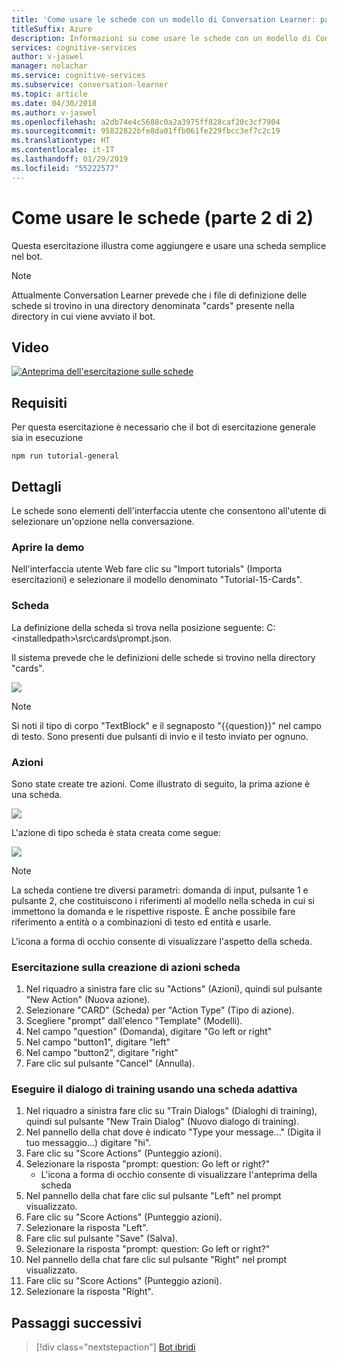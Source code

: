 ```yaml
---
title: 'Come usare le schede con un modello di Conversation Learner: parte 1 - Servizi cognitivi Microsoft| Microsoft Docs'
titleSuffix: Azure
description: Informazioni su come usare le schede con un modello di Conversation Learner.
services: cognitive-services
author: v-jaswel
manager: nolachar
ms.service: cognitive-services
ms.subservice: conversation-learner
ms.topic: article
ms.date: 04/30/2018
ms.author: v-jaswel
ms.openlocfilehash: a2db74e4c5688c0a2a3975ff828caf20c3cf7904
ms.sourcegitcommit: 95822822bfe8da01ffb061fe229fbcc3ef7c2c19
ms.translationtype: HT
ms.contentlocale: it-IT
ms.lasthandoff: 01/29/2019
ms.locfileid: "55222577"
---
```

# <a name="how-to-use-cards-part-1-of-2"></a>Come usare le schede (parte 2 di 2)

Questa esercitazione illustra come aggiungere e usare una scheda semplice nel bot.

> [!NOTE]
> Attualmente Conversation Learner prevede che i file di definizione delle schede si trovino in una directory denominata "cards" presente nella directory in cui viene avviato il bot.

## <a name="video"></a>Video

[![Anteprima dell'esercitazione sulle schede](https://aka.ms/cl_Tutorial_v3_Cards_Preview)](https://aka.ms/cl_Tutorial_v3_Cards)

## <a name="requirements"></a>Requisiti
Per questa esercitazione è necessario che il bot di esercitazione generale sia in esecuzione

    npm run tutorial-general

## <a name="details"></a>Dettagli

Le schede sono elementi dell'interfaccia utente che consentono all'utente di selezionare un'opzione nella conversazione. 

### <a name="open-the-demo"></a>Aprire la demo

Nell'interfaccia utente Web fare clic su "Import tutorials" (Importa esercitazioni) e selezionare il modello denominato "Tutorial-15-Cards".

### <a name="the-card"></a>Scheda

La definizione della scheda si trova nella posizione seguente: C:\<installedpath\>\src\cards\prompt.json.

Il sistema prevede che le definizioni delle schede si trovino nella directory "cards".

![](../media/tutorial13_prompt.PNG)

> [!NOTE]
> Si noti il tipo di corpo "TextBlock" e il segnaposto "{{question}}" nel campo di testo.
> Sono presenti due pulsanti di invio e il testo inviato per ognuno.

### <a name="actions"></a>Azioni

Sono state create tre azioni. Come illustrato di seguito, la prima azione è una scheda.

![](../media/tutorial13_actions.PNG)

L'azione di tipo scheda è stata creata come segue:

![](../media/tutorial13_cardaction.PNG)

> [!NOTE]
> La scheda contiene tre diversi parametri: domanda di input, pulsante 1 e pulsante 2, che costituiscono i riferimenti al modello nella scheda in cui si immettono la domanda e le rispettive risposte. È anche possibile fare riferimento a entità o a combinazioni di testo ed entità e usarle.

L'icona a forma di occhio consente di visualizzare l'aspetto della scheda.

### <a name="practicing-creating-card-actions"></a>Esercitazione sulla creazione di azioni scheda

1. Nel riquadro a sinistra fare clic su "Actions" (Azioni), quindi sul pulsante "New Action" (Nuova azione).
2. Selezionare "CARD" (Scheda) per "Action Type" (Tipo di azione).
3. Scegliere "prompt" dall'elenco "Template" (Modelli).
4. Nel campo "question" (Domanda), digitare "Go left or right"
5. Nel campo "button1", digitare "left"
6. Nel campo "button2", digitare "right"
7. Fare clic sul pulsante "Cancel" (Annulla).

### <a name="train-dialog-using-an-adaptive-card"></a>Eseguire il dialogo di training usando una scheda adattiva

1. Nel riquadro a sinistra fare clic su "Train Dialogs" (Dialoghi di training), quindi sul pulsante "New Train Dialog" (Nuovo dialogo di training).
2. Nel pannello della chat dove è indicato "Type your message..." (Digita il tuo messaggio...) digitare "hi".
3. Fare clic su "Score Actions" (Punteggio azioni).
4. Selezionare la risposta "prompt: question: Go left or right?"
    - L'icona a forma di occhio consente di visualizzare l'anteprima della scheda
5. Nel pannello della chat fare clic sul pulsante "Left" nel prompt visualizzato.
6. Fare clic su "Score Actions" (Punteggio azioni).
7. Selezionare la risposta "Left".
8. Fare clic sul pulsante "Save" (Salva).
9. Selezionare la risposta "prompt: question: Go left or right?"
10. Nel pannello della chat fare clic sul pulsante "Right" nel prompt visualizzato.
11. Fare clic su "Score Actions" (Punteggio azioni).
12. Selezionare la risposta "Right".

## <a name="next-steps"></a>Passaggi successivi

> [!div class="nextstepaction"]
> [Bot ibridi](./16-hybrid-bots.md)
